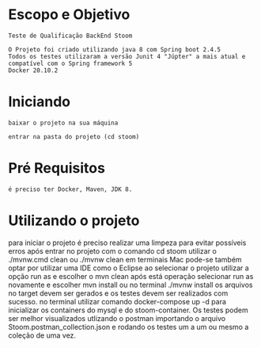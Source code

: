 # Escopo e Objetivo

    Teste de Qualificação BackEnd Stoom

    O Projeto foi criado utilizando java 8 com Spring boot 2.4.5 
    Todos os testes utilizaram a versão Junit 4 "Júpter" a mais atual e compatível com o Spring framework 5
    Docker 20.10.2

# Iniciando

    baixar o projeto na sua máquina

    entrar na pasta do projeto (cd stoom)

# Pré Requisitos

    é preciso ter Docker, Maven, JDK 8.
 
# Utilizando o projeto

   para iniciar o projeto é preciso realizar uma limpeza para evitar possíveis erros
   após entrar no projeto com o comando cd stoom utilizar o ./mvnw.cmd clean ou ./mvnw clean em terminais Mac
   pode-se também optar por utilizar uma IDE como o Eclipse ao selecionar o projeto utilizar a opção run as e escolher o mvn clean
   após está operação selecionar run as novamente e escolher mvn install ou no terminal ./mvnw install os arquivos no target devem ser gerados e os testes devem
   ser realizados com sucesso.
   no terminal utilizar comando docker-compose up -d para inicializar os containers do mysql e do stoom-container.
   Os testes podem ser melhor visualizados utlizando o postman importando o arquivo Stoom.postman_collection.json e rodando os testes um a um ou mesmo a 
   coleção de uma vez.
   
   
